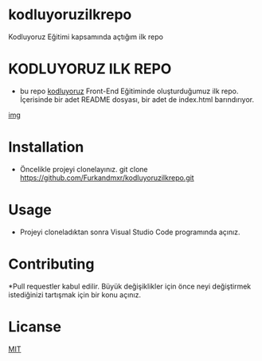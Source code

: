 # kodluyoruzilkrepo
Kodluyoruz Eğitimi kapsamında açtığım ilk repo

# KODLUYORUZ ILK REPO
- bu repo [kodluyoruz](https://www.kodluyoruz.org/) Front-End Eğitiminde oluşturduğumuz ilk repo. İçerisinde bir adet README dosyası, bir adet de index.html barındırıyor.

[img](https://raw.githubusercontent.com/Kodluyoruz/taskforce/main/git/odev1/figures/markdown.png)

# Installation
- Öncelikle projeyi clonelayınız.
git clone https://github.com/Furkandmxr/kodluyoruzilkrepo.git

# Usage 

* Projeyi cloneladıktan sonra Visual Studio Code programında açınız.

# Contributing 

*Pull requestler kabul edilir. Büyük değişiklikler için önce neyi değiştirmek istediğinizi tartışmak için bir konu açınız.

# Licanse 

[MIT](https://choosealicense.com/licenses/mit/)
